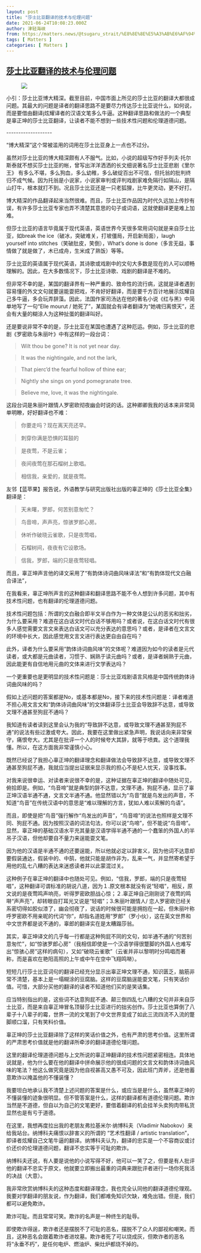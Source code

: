 ```yaml
---
layout: post
title: "莎士比亚翻译的技术与伦理问题"
date: 2021-06-24T10:08:23.000Z
author: 津轻海峡
from: https://matters.news/@tsugaru_strait/%E8%8E%8E%E5%A3%AB%E6%AF%94%E4%BA%9A%E7%BF%BB%E8%AF%91%E7%9A%84%E6%8A%80%E6%9C%AF%E4%B8%8E%E4%BC%A6%E7%90%86%E9%97%AE%E9%A2%98-bafyreia7ppl7k2fjfcpdynsbsfi25pb7nkgq7m77f7agxzjlhuda2323x4
tags: [ Matters ]
categories: [ Matters ]
---
```

<!--1624529303000-->
[莎士比亚翻译的技术与伦理问题](https://matters.news/@tsugaru_strait/%E8%8E%8E%E5%A3%AB%E6%AF%94%E4%BA%9A%E7%BF%BB%E8%AF%91%E7%9A%84%E6%8A%80%E6%9C%AF%E4%B8%8E%E4%BC%A6%E7%90%86%E9%97%AE%E9%A2%98-bafyreia7ppl7k2fjfcpdynsbsfi25pb7nkgq7m77f7agxzjlhuda2323x4)
------

<div>
<figure class="image"><img src="https://assets.matters.news/embed/e1c7465c-9593-413d-b17a-f22c167d35c8.jpeg" data-asset-id="e1c7465c-9593-413d-b17a-f22c167d35c8" referrerpolicy="no-referrer"><figcaption><span></span></figcaption></figure><p>小引：莎士比亚博大精深。截至目前，中国市面上所见的莎士比亚的翻译大都很成问题。其最大的问题是译者的翻译思路不是要尽力传达莎士比亚说什么，如何说，而是要借由翻译j炫耀译者的汉语文笔多么牛逼。这种翻译思路和做法的一个典型是辜正坤的莎士比亚翻译，让读者不能不想到一些技术性问题和伦理道德问题。</p><p>-------------------</p><p>“博大精深”这个常被滥用的词用在莎士比亚身上一点也不过分。</p><p>虽然对莎士比亚的博大精深颇有人不服气。比如，小说的超级写作好手列夫·托尔斯泰就不想买莎士比亚的帐，曾写出洋洋洒洒的长文细说著名莎士比亚悲剧《里尔王》 有多么不堪，多么狗血，多么幼稚，多么破绽百出不可信，但托翁的批判终归不成气候。因为托翁是小说家，小说家审判或评判戏剧家难免隔行如隔山，是隔山打牛，根本就打不到。况且莎士比亚还是一只老狐狸，比牛更灵动，更不好打。</p><p>博大精深的作品翻译起来当然很难。而且，莎士比亚作品因为时代久远加上传抄有误，有许多莎士比亚专家也弄不清楚其意思的句子或词语，这就使翻译更是难上加难。</p><p>但莎士比亚的语言毕竟属于现代英语，英语世界今天很多常用词句就是来自莎士比亚，如break the ice（破冰，突破难关，打坡僵局，开启新局面），laugh yourself into stitches（笑破肚皮，笑倒），What‘s done is done（多言无益，事情做了就是做了，木已成舟，生米成了熟饭）等等。</p><p>莎士比亚的英语属于现代英语，其诗歌或戏剧中的文句大多数是现在的人可以顺畅理解的。因此，在大多数情况下，莎士比亚诗歌、戏剧的翻译是不难的。</p><p>但非常不幸的是，某国的翻译界有一种严重的、致命性的流行病，这就是译者遇到容易懂的外文文句就要逞能耍把戏，不肯好好翻译，而是要千方百计地展示炫耀自己多牛逼，多会玩弄辞藻。因此，法国作家司汤达在他的著名小说《红与黑》中简单地写了一句“Elle mourut / 她死了”，某国就会有译者翻译为“她魂归离恨天”，还会有大量的糊涂人为这种扯蛋的翻译叫好。</p><p>还是要说非常不幸的是，莎士比亚在某国也遭遇了这种厄运。例如，莎士比亚的悲剧《罗密欧与朱丽叶》中有这样的一段台词：</p><blockquote>Wilt thou be gone? It is not yet near day.</blockquote><blockquote>It was the nightingale, and not the lark,</blockquote><blockquote>That pierc’d the fearful hollow of thine ear;</blockquote><blockquote>Nightly she sings on yond pomegranate tree.</blockquote><blockquote>Believe me, love, it was the nightingale.</blockquote><p>这段台词是朱丽叶跟情人罗密欧彻夜幽会时说的话。这种卿卿我我的话本来非常简单明瞭，好好翻译也不难：</p><blockquote>你要走吗？现在离天亮还早。</blockquote><blockquote>刺穿你满是恐惧的耳鼓的</blockquote><blockquote>是夜莺，不是云雀；</blockquote><blockquote>夜间夜莺在那石榴树上歌唱。</blockquote><blockquote>相信我，亲爱的，就是夜莺。</blockquote><p>友邻【蓝苹果】报告说，外语教学与研究出版社出版的辜正坤的《莎士比亚全集》翻译是：</p><blockquote>天未曙，罗郎，何苦别意匆忙？</blockquote><blockquote>鸟音啼，声声亮，惊骇罗郎心房。</blockquote><blockquote>休听作破晓云雀歌，只是夜莺唱，</blockquote><blockquote>石榴树间，夜夜有它设歌场。</blockquote><blockquote>信我，罗郎，端的只是夜莺轻唱。</blockquote><p>而且，辜正坤声言他的译文采用了“有韵体诗词曲风味译法”和“有韵体现代文白融合译法”，</p><p>在我看来，辜正坤所声言的这种翻译和翻译思路不能不令人想到许多问题，其中有技术性问题，也有翻译的伦理道德问题。</p><p>技术性问题包括：所谓的文白融合即半文半白作为一种文体是公认的恶劣和拙劣，为什么要采用？难道在这白话文时代白话不够用吗？或者说，在这白话文时代有很多人感觉需要文言文来表达白话文可以充分表达的意思吗？或者，是译者在文言文的环境中长大，因此感觉用文言文进行表达更自由自在吗？</p><p>此外，译者为什么要采用“韵体诗词曲风味”的文体呢？难道因为如今的读者是元代读者，或大都是元曲读者，习惯于、娴熟于读元曲吗？或者，是译者娴熟于元曲，因此能更有自信地用元曲的文体来进行文学表达吗？</p><p>一个更重要也是更明显的技术性问题是：莎士比亚戏剧语言风格是中国传统韵体诗词曲风味的吗？</p><p>假如上述问题的答案都是No，或基本都是No，接下来的技术性问题是：译者难道不担心用文言文和“韵体诗词曲风味”的文体翻译莎士比亚会导致辞不达意，或导致文理不通甚至狗屁不通吗？</p><p>我知道有读者读到这里会认为我的“导致辞不达意，或导致文理不通甚至狗屁不通”的说法有些过激或夸大。因此，我要在这里做出紧急声明，我说话向来非常保守，痛恨夸大。尤其是在批评一个人的时候夸大其辞，就等于喷粪。这个道理我懂。所以，在这方面我非常谨慎小心。</p><p>既然已经说了我担心辜正坤的翻译理念和翻译做法会导致辞不达意，或导致文理不通甚至狗屁不通，我就应当提出证据来显示我的担心不是杞人忧天，没事找事。</p><p>对我来说很幸运、对读者来说很不幸的是，这种证据在辜正坤的翻译中随处可见，俯拾即是。例如，“鸟音啼”就是典型的辞不达意，文理不通，狗屁不通，显示了辜正坤汉语半通不通，文言文半通不通。他显然错以为“鸟音”就是鸟发出的声音，不知道“鸟音”在传统汉语中的意思是“难以理解的方言，犹如人难以索解的鸟语”。</p><p>而且，即使是把“鸟音”强行解作“鸟发出的声音”，“鸟音啼”的说法也照样是文理不同、狗屁不通。因为按照汉语的词法句法，你可以说“鸟啼”，但不能说“鸟音啼”。显然，辜正坤的基础汉语水平充其量是汉语学得半通不通的一个蠢笨的外国人的半吊子汉语，但他却要自不量力来逞能耍文笔。</p><p>因为他的汉语是半通不通的还要逞能，所以他就必定以辞害义，因为他词不达意却要假装通达，假装中的、中鹄，他就只能是胡作非为，乱来一气，并显然寄希望于用他的乱七八糟的表达来迷惑读者并以此蒙混过关。</p><p>这种例子在辜正坤的翻译中也随处可见。例如，“信我，罗郎，端的只是夜莺轻唱”，这种翻译可谓标准的胡说八道，因为１.原文根本就没有说“轻唱”，相反，原文说的是夜莺鸣声响亮，听得罗密欧胆战心惊；２.辜正坤自己刚刚说了夜莺的鸣啭“声声亮”，却转眼自打耳光又说是“轻唱”；3.朱丽叶跟情人/ 恋人罗密欧已经关系密切得如胶似漆了，幽会彻夜了，说话的时候很可能是拥抱在一起，但朱丽叶称呼罗密欧不用亲昵的代词“你”，却指名道姓用“罗郎”（罗小伙），这在英文世界和中文世界都是说不通的，辜郎的翻译实在是太糟蹋莎翁。</p><p>其实，辜正坤译文的几乎每一行都是这种狗屁不同的文句，如半通不通的“何苦别意匆忙”，如“惊骇罗郎心房”（我相信即使是一个汉语学得很蹩脚的外国人也难写出“惊骇心房”这样的病句），又如“破晓云雀歌”（云雀并非以黎明时分鸣唱而著称，而是喜欢在艳阳高照的上午或中午在空中飞翔鸣啭）。</p><p>短短几行莎士比亚词句的翻译已经充分显示出辜正坤文理不通，知识匮乏，脑筋非常不清楚，基本上是一塌糊涂的豆腐脑。这样的豆腐脑逞能耍文笔，只有笑话价值。可惜，大部分买他的翻译的读者不知道他们买的是笑话集。</p><p>应当特别指出的是，这些词不达意狗屁不通、颠三倒四乱七八糟的文句并非来自莎士比亚，而是来自辜正坤冒名顶替莎士比亚进行的拙劣创作。莎士比亚也算倒了八辈子十八辈子的霉，世界一流的文笔到了中文世界变成了如此三流四流不入流的蹩脚顺口溜，只有笑料价值。</p><p>辜正坤的莎士比亚翻译除了这样的笑话价值之外，也有严肃的思考价值。这里所谓的严肃思考价值就是他的翻译所牵涉的翻译道德伦理问题。</p><p>这里的翻译伦理道德问题与上文所说的辜正坤翻译的技术性问题紧密相连。具体地说就是，他为什么要在他的翻译中拼命展示他的很成问题的文言文和韵体诗词曲风味的笔法？他这么做究竟是因为他自视甚高又愚不可及，因此班门弄斧，还是他蓄意欺诈以掩盖他的不懂装懂？</p><p>我要坦白地承认我不清楚上述问题的答案是什么，或应当是是什么，虽然辜正坤的不懂装懂的迹象很明显。但不管答案是什么，这样的翻译都有道德伦理问题。欺诈当然是不道德，但自以为自己的文笔更好，要借着翻译的机会挂羊头卖狗肉带私货显然也是有亏于道德。</p><p>在这里，我想再度拉出我的老朋友弗拉基米尔·纳博科夫（Vladimir Nabokov）来给我站台。纳博科夫痛恨以辞害义的所谓的 “艺术性翻译 / artistic translation”，即译者炫耀自己文笔牛逼的翻译。纳博科夫认为，翻译的忠实是一个不容商议或讨价还价的伦理道德问题，翻译不忠实等于可耻的欺诈。</p><p>纳博科夫还说，有人要是说他的小说写得不好，他可以一笑了之，但要是有人批评他的翻译不忠实于原文，他就要立即搬出最重的词典来跟批评者进行一场你死我活的决战（大意）。</p><p>我非常欣赏纳博科夫的这种态度和翻译理念，我也完全认同他的翻译道德伦理观。我要对学翻译的朋友说，作为翻译，我们都难免知识欠缺，难免出错。但是，我们都可以避免欺诈。</p><p>欺诈可耻。而且常常可笑。欺诈的名声是一种终生的耻辱。</p><p>即使欺诈得逞，欺诈者还是摆脱不了可耻的恶名，摆脱不了众人的鄙视和嘲笑。而且，这种恶名会跟着欺诈者进坟墓。欺诈者死了可以烧成灰，但欺诈者的恶名将“永垂不朽”，是任何电炉、燃油炉、柴灶炉都烧不掉的。</p>
</div>
